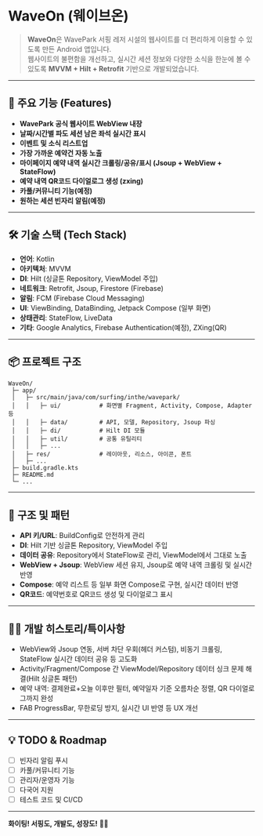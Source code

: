 # WaveOn (웨이브온)

> **WaveOn**은 WavePark 서핑 레저 시설의 웹사이트를 더 편리하게 이용할 수 있도록 만든 Android 앱입니다.  
> 웹사이트의 불편함을 개선하고, 실시간 세션 정보와 다양한 소식을 한눈에 볼 수 있도록 **MVVM + Hilt + Retrofit** 기반으로 개발되었습니다.

---

## 🌊 주요 기능 (Features)

- **WavePark 공식 웹사이트 WebView 내장**
- **날짜/시간별 파도 세션 남은 좌석 실시간 표시**
- **이벤트 및 소식 리스트업**
- **가장 가까운 예약건 자동 노출**
- **마이페이지 예약 내역 실시간 크롤링/공유/표시 (Jsoup + WebView + StateFlow)**
- **예약 내역 QR코드 다이얼로그 생성 (zxing)**
- **카풀/커뮤니티 기능(예정)**
- **원하는 세션 빈자리 알림(예정)**

---

## 🛠️ 기술 스택 (Tech Stack)

- **언어**: Kotlin
- **아키텍처**: MVVM
- **DI**: Hilt (싱글톤 Repository, ViewModel 주입)
- **네트워크**: Retrofit, Jsoup, Firestore (Firebase)
- **알림**: FCM (Firebase Cloud Messaging)
- **UI**: ViewBinding, DataBinding, Jetpack Compose (일부 화면)
- **상태관리**: StateFlow, LiveData
- **기타**: Google Analytics, Firebase Authentication(예정), ZXing(QR)

---

## 📦 프로젝트 구조

```
WaveOn/
 ├─ app/
 │   ├─ src/main/java/com/surfing/inthe/wavepark/
 │   │   ├─ ui/           # 화면별 Fragment, Activity, Compose, Adapter 등
 │   │   ├─ data/         # API, 모델, Repository, Jsoup 파싱
 │   │   ├─ di/           # Hilt DI 모듈
 │   │   ├─ util/         # 공통 유틸리티
 │   │   ├─ ...
 │   ├─ res/              # 레이아웃, 리소스, 아이콘, 폰트
 │   ├─ ...
 ├─ build.gradle.kts
 ├─ README.md
 └─ ...
```

---

## 🧩 구조 및 패턴

- **API 키/URL**: BuildConfig로 안전하게 관리
- **DI**: Hilt 기반 싱글톤 Repository, ViewModel 주입
- **데이터 공유**: Repository에서 StateFlow로 관리, ViewModel에서 그대로 노출
- **WebView + Jsoup**: WebView 세션 유지, Jsoup로 예약 내역 크롤링 및 실시간 반영
- **Compose**: 예약 리스트 등 일부 화면 Compose로 구현, 실시간 데이터 반영
- **QR코드**: 예약번호로 QR코드 생성 및 다이얼로그 표시

---

## 🏄‍♂️ 개발 히스토리/특이사항

- WebView와 Jsoup 연동, 서버 차단 우회(헤더 커스텀), 비동기 크롤링, StateFlow 실시간 데이터 공유 등 고도화
- Activity/Fragment/Compose 간 ViewModel/Repository 데이터 싱크 문제 해결(Hilt 싱글톤 패턴)
- 예약 내역: 결제완료+오늘 이후만 필터, 예약일자 기준 오름차순 정렬, QR 다이얼로그까지 완성
- FAB ProgressBar, 무한로딩 방지, 실시간 UI 반영 등 UX 개선

---

## 💡 TODO & Roadmap

- [ ] 빈자리 알림 푸시
- [ ] 카풀/커뮤니티 기능
- [ ] 관리자/운영자 기능
- [ ] 다국어 지원
- [ ] 테스트 코드 및 CI/CD

---

**화이팅! 서핑도, 개발도, 성장도!** 🏄‍♂️



